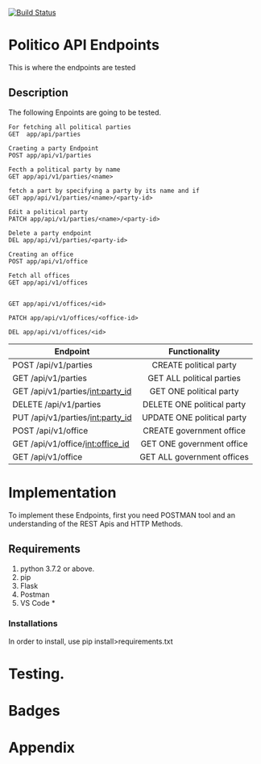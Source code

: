 [![Build Status](https://travis-ci.org/NehemiahLimo/politicoapp-api.svg?branch=develop)](https://travis-ci.org/NehemiahLimo/politicoapp-api)

# Politico API Endpoints
This is where the endpoints are tested 

## Description
The following Enpoints are going to be tested.
```
For fetching all political parties
GET  app/api/parties 

Craeting a party Endpoint
POST app/api/v1/parties
 
Fecth a political party by name
GET app/api/v1/parties/<name>

fetch a part by specifying a party by its name and if
GET app/api/v1/parties/<name>/<party-id>

Edit a political party
PATCH app/api/v1/parties/<name>/<party-id>

Delete a party endpoint
DEL app/api/v1/parties/<party-id>

Creating an office
POST app/api/v1/office

Fetch all offices
GET app/api/v1/offices


GET app/api/v1/offices/<id>

PATCH app/api/v1/offices/<office-id>

DEL app/api/v1/offices/<id>

```
| Endpoint                                   | Functionality                      |
| ----------------------------------------   |:----------------------------------:|
| POST  /api/v1/parties                       | CREATE political party             |
| GET  /api/v1/parties                        | GET ALL political parties          |
| GET  /api/v1/parties/<int:party_id>          | GET ONE political party            |
| DELETE  /api/v1/parties                      | DELETE ONE political party         |
| PUT  /api/v1/parties/<int:party_id>          | UPDATE ONE political party         |
| POST  /api/v1/office                       | CREATE government office           |
| GET  /api/v1/office/<int:office_id>        | GET ONE government office          |
| GET  /api/v1/office                        | GET ALL government offices          |




# Implementation
To implement these Endpoints, first you need POSTMAN tool and an understanding of the REST Apis  and HTTP Methods.

## Requirements
1. python 3.7.2 or above.
2. pip 
3. Flask
4. Postman
5. VS Code *

### Installations
In order to install, use pip install>requirements.txt

# Testing.

# Badges

# Appendix


